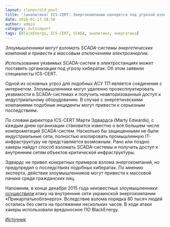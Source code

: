 ```yaml
---
layout: zlonov/old_post
title: '(аналитика) ICS-CERT: Энергокомпании находятся под угрозой взлома'
date: 2016-01-17 18:58
author: admin
category: autoimport
tags: [BlackEnergy, ICS-CERT, SCADA, аналитика, энергетика]
---
```

<em>Злоумышленники могут взломать SCADA-системы энергетических компаний и привести к массовым отключениям электроэнергии.</em>

Использование уязвимых SCADA-систем в электростанциях может поставить организации под угрозу кибератак. Об этом заявили специалисты ICS-CERT.

Одной из основных угроз для подобных АСУ ТП является соединение с интернетом. Злоумышленники могут удаленно проэксплуатировать уязвимости в SCADA-системах и получить неавторизованный доступ к индустриальному оборудованию. В случае с энергетическими компаниями подобные инциденты могут привести к серьезным последствиям.

По словам директора ICS-CERT Марти Эдвардса (Marty Edwards), с каждым днем организации становится известно о все большем числе компрометаций SCADA-систем. Насколько бы защищенными не были индустриальные сети, полностью изолировать промышленную IT-инфраструктуру не представляется возможным. Рано или поздно хакеры найдут способ взломать SCADA-системы и получить доступ к внутренним сетям объектов критической инфраструктуры.

Эдвардс не привел конкретных примеров взлома энергокомпаний, но предупредил о последствиях подобных кибератак. По мнению эксперта, действия злоумышленников могут привести к массовой панике среди гражданских лиц.

Напомним, в конце декабря 2015 года неизвестные злоумышленники <a href="http://www.securitylab.ru/news/477942.php" target="_blank">осуществили</a> атаку на внутренние сети украинской энергокомпании «Прикарпатьеоблэнерго». Вследствие взлома порядка 80 тысяч людей остались без света на протяжении нескольких часов. В ходе атаки хакеры использовали вредоносное ПО BlackEnergy.

<a href="http://www.securitylab.ru/news/478562.php" target="_blank">Источник</a>
